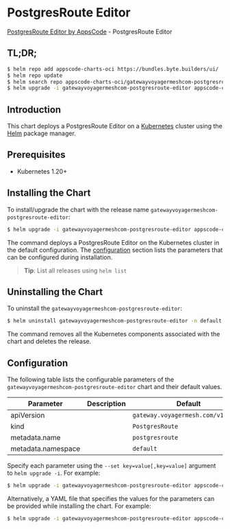 # PostgresRoute Editor

[PostgresRoute Editor by AppsCode](https://appscode.com) - PostgresRoute Editor

## TL;DR;

```bash
$ helm repo add appscode-charts-oci https://bundles.byte.builders/ui/
$ helm repo update
$ helm search repo appscode-charts-oci/gatewayvoyagermeshcom-postgresroute-editor --version=v0.10.0
$ helm upgrade -i gatewayvoyagermeshcom-postgresroute-editor appscode-charts-oci/gatewayvoyagermeshcom-postgresroute-editor -n default --create-namespace --version=v0.10.0
```

## Introduction

This chart deploys a PostgresRoute Editor on a [Kubernetes](http://kubernetes.io) cluster using the [Helm](https://helm.sh) package manager.

## Prerequisites

- Kubernetes 1.20+

## Installing the Chart

To install/upgrade the chart with the release name `gatewayvoyagermeshcom-postgresroute-editor`:

```bash
$ helm upgrade -i gatewayvoyagermeshcom-postgresroute-editor appscode-charts-oci/gatewayvoyagermeshcom-postgresroute-editor -n default --create-namespace --version=v0.10.0
```

The command deploys a PostgresRoute Editor on the Kubernetes cluster in the default configuration. The [configuration](#configuration) section lists the parameters that can be configured during installation.

> **Tip**: List all releases using `helm list`

## Uninstalling the Chart

To uninstall the `gatewayvoyagermeshcom-postgresroute-editor`:

```bash
$ helm uninstall gatewayvoyagermeshcom-postgresroute-editor -n default
```

The command removes all the Kubernetes components associated with the chart and deletes the release.

## Configuration

The following table lists the configurable parameters of the `gatewayvoyagermeshcom-postgresroute-editor` chart and their default values.

|     Parameter      | Description |                    Default                    |
|--------------------|-------------|-----------------------------------------------|
| apiVersion         |             | <code>gateway.voyagermesh.com/v1alpha1</code> |
| kind               |             | <code>PostgresRoute</code>                    |
| metadata.name      |             | <code>postgresroute</code>                    |
| metadata.namespace |             | <code>default</code>                          |


Specify each parameter using the `--set key=value[,key=value]` argument to `helm upgrade -i`. For example:

```bash
$ helm upgrade -i gatewayvoyagermeshcom-postgresroute-editor appscode-charts-oci/gatewayvoyagermeshcom-postgresroute-editor -n default --create-namespace --version=v0.10.0 --set apiVersion=gateway.voyagermesh.com/v1alpha1
```

Alternatively, a YAML file that specifies the values for the parameters can be provided while
installing the chart. For example:

```bash
$ helm upgrade -i gatewayvoyagermeshcom-postgresroute-editor appscode-charts-oci/gatewayvoyagermeshcom-postgresroute-editor -n default --create-namespace --version=v0.10.0 --values values.yaml
```

